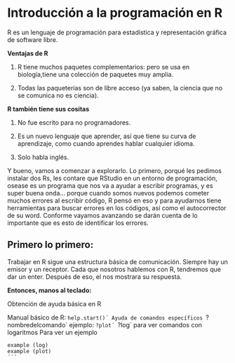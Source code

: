 # Introducción a la programación en R

R es un lenguaje de programación para estadística y representación gráfica de software libre. 


**Ventajas de R**

1. R tiene muchos paquetes complementarios: pero se usa en biología,tiene una colección de paquetes muy amplia.

2. Todas las paqueterías son de libre acceso (ya saben, la ciencia que no se comunica no es ciencia).


**R también tiene sus cositas**

1. No fue escrito para no programadores.

2. Es un nuevo lenguaje que aprender, así que tiene su curva de aprendizaje, como cuando aprendes hablar cualquier idioma.

3. Solo habla inglés.


Y bueno, vamos a comenzar a explorarlo. Lo primero, porqué les pedimos instalar dos Rs, les contare que RStudio en un entorno de programación, osease es un programa que nos va a ayudar a escribir programas, y es super buena onda… porque cuando somos nuevos podemos cometer muchos errores al escribir código, R pensó en eso y para ayudarnos tiene herramientas para buscar errores en los códigos, así como el autocorrector de su word. Conforme vayamos avanzando se darán cuenta de lo importante que es esto de identificar los errores.


## Primero lo primero:

Trabajar en R sigue una estructura básica de comunicación. Siempre hay un emisor y un receptor. Cada que nosotros hablemos con R, tendremos que dar un enter. Después de eso, el nos mostrara su respuesta. 


**Entonces, manos al teclado:**

Obtención de ayuda básica en R

Manual básico de R: `help.start()´
Ayuda de comandos específicos
`?nombredelcomando´ 
ejemplo:
`?plot´
`?log´ para ver comandos con logaritmos
Para ver un ejemplo 
````
example (log)
example (plot)
´´´



